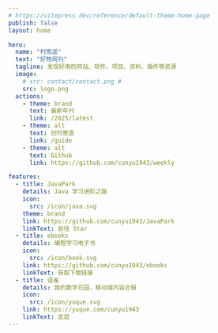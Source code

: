 ```yaml
---
# https://vitepress.dev/reference/default-theme-home-page
publish: false
layout: home

hero:
  name: "村雨遥"
  text: "好物周刊"
  tagline: 发现好用的网站、软件、项目、资料、插件等资源
  image:
    # src: contact/contact.png # 
    src: logo.png
  actions:
    - theme: brand
      text: 最新年刊
      link: /2025/latest
    - theme: alt
      text: 创刊寄语
      link: /guide
    - theme: alt
      text: Github
      link: https://github.com/cunyu1943/weekly

features:
  - title: JavaPark 
    details: Java 学习进阶之路
    icon: 
      src: /icon/java.svg
    theme: brand
    link: https://github.com/cunyu1943/JavaPark
    linkText: 前往 Star
  - title: ebooks
    details: 编程学习电子书
    icon: 
      src: /icon/book.svg
    link: https://github.com/cunyu1943/ebooks
    linkText: 获取下载链接
  - title: 语雀
    details: 我的数字花园，移动端内容合辑
    icon: 
      src: /icon/yuque.svg
    link: https://yuque.com/cunyu1943
    linkText: 逛逛
---
```


<Home />

<!-- 
村雨遥的好物周刊，记录每周看到的有价值的信息，主要针对计算机领域，每周五首发于同名公众号「村雨遥」，专栏目的在于记录让自己有印象的信息做一个备份及分享。

如果你想推荐或自荐项目/网站/软件/插件/资料等任何资源，欢迎提交 **[issue](https://github.com/cunyu1943/weekly/issues)** 或者添加我 **[个人微信：coder_cunYu](/contact/wechat.svg)** 和我交流。

<center>
<img src="/contact/contact.png" width="300" />
</center>

开源不易，如果你觉得本仓库对你有帮助，或许可以请我喝杯咖啡，不靠它生存但仍希望得到你的鼓励。

<center>
<img src="/award/donate.jpg" width = "150">
</center> -->
